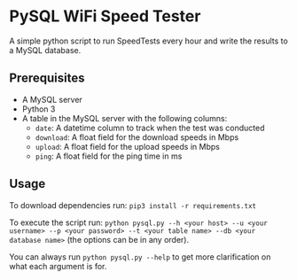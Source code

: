 # PySQL WiFi Speed Tester
A simple python script to run SpeedTests every hour and write the results to a MySQL database.

## Prerequisites
* A MySQL server
* Python 3
* A table in the MySQL server with the following columns:
    * `date`: A datetime column to track when the test was conducted
    * `download`: A float field for the download speeds in Mbps
    * `upload`: A float field for the upload speeds in Mbps
    * `ping`: A float field for the ping time in ms

## Usage
To download dependencies run: `pip3 install -r requirements.txt`

To execute the script run: 
`python pysql.py --h <your host> --u <your username> --p <your password> --t <your table name> --db <your database name>` (the options can be in any order).

You can always run `python pysql.py --help` to get more clarification on what each argument is for.

